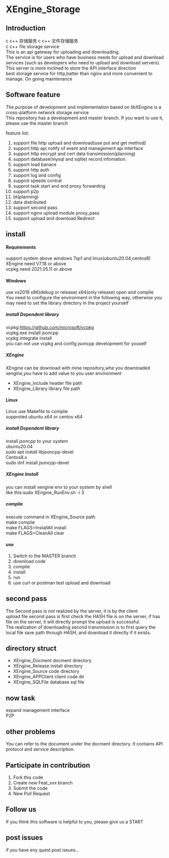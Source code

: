 # XEngine_Storage

## Introduction
c c++ 存储服务 c c++ 文件存储服务  
c c++ file storage service  
This is an api gateway for uploading and downloading.  
The service is for users who have business needs for upload and download services (such as developers who need to upload and download servers).  
This server is more inclined to store the API interface direction  
best storage service for http,batter than nginx and more convenient to manage. On going maintenance  

## Software feature
The purpose of development and implementation based on libXEngine is a cross-platform network storage service  
This repository has a development and master branch. If you want to use it, please use the master branch  

feature list:  
1. support file http upload and download(use put and get method)  
2. support http api notify of event and management api interface  
3. support http encrypt and cert data transimission(planning)  
4. support database(mysql and sqlite) record infomation.  
5. support load banace  
6. supprot http auth  
7. support log and config  
8. supprot speeds contral  
9. supprot task start and end proxy forwarding  
10. support p2p  
11. bt(planning)  
12. data distributed  
13. support second pass  
14. support nginx upload module proxy_pass  
15. support upload and download Redirect  

## install

#### Requirements  
support system above windows 7sp1 and linux(ubuntu20.04,centos8)  
XEngine need V7.18 or above  
vcpkg need 2021.05.11 or above  

#### Windows
use vs2019 x86(debug or release) x64(only release) open and complie  
You need to configure the environment in the following way, otherwise you may need to set the library directory in the project yourself  

##### install Dependent library
vcpkg:https://github.com/microsoft/vcpkg   
vcpkg.exe install jsoncpp  
vcpkg integrate install  
you can not use vcpkg and config jsoncpp development for youself   

##### XEngine
XEngine can be download with mine repository,whe you downloaded xengine,you have to add value to you user environment  
- XEngine_Include header file path
- XEngine_Library library file path

#### Linux
Linux use Makefile to complie  
supproted ubuntu x64 or centos x64     

##### install Dependent library
install jsoncpp to your system  
ubuntu20.04  
sudo apt install libjsoncpp-devel  
Centos8.x  
sudo dnf install jsoncpp-devel  

##### XEngine Install
you can install xengine env to your system by shell   
like this:sudo XEngine_RunEnv.sh -i 3  
##### complie
execute command in XEngine_Source path  
make complie  
make FLAGS=InstallAll install  
make FLAGS=CleanAll clear  

#### use

1.  Switch to the MASTER branch
2.  download code
3.  complie
4.  install
5.  run
6.  use curl or postman test upload and download  

## second pass
The Second pass is not realized by the server, it is by the client  
upload file second pass is first check the HASH file is on the server, if has file on the server, it will directly prompt the upload is successful.  
The realization of downloading second transmission is to first query the local file save path through HASH, and download it directly if it exists.

## directory struct
- XEngine_Docment   docment directory
- XEngine_Release   install directory
- XEngine_Source    code    directory  
- XEngine_APPClient client  code dir  
- XEngine_SQLFile   database sql file

## now task
expand management interface  
P2P

## other problems   
You can refer to the document under the docment directory. It contains API protocol and service description.  

## Participate in contribution

1. Fork this code
2. Create new Feat_xxx branch
3. Submit the code
4. New Pull Request

## Follow us
If you think this software is helpful to you, please give us a START

## post issues

if you have eny quest.post issues...
